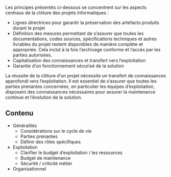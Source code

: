 Les principes présentés ci-dessous se concentrent sur les aspects centraux de la clôture des projets informatiques :

- Lignes directrices pour garantir la préservation des artefacts produits durant le projet
- Définition des mesures permettant de s’assurer que toutes les documentations, codes sources, spécifications techniques et autres livrables du projet restent disponibles de manière complète et appropriée. Cela inclut à la fois l’archivage conforme et l’accès par les parties autorisées.
- Capitalisation des connaissances et transfert vers l’exploitation
- Garantie d’un fonctionnement sécurisé de la solution

La réussite de la clôture d’un projet nécessite un transfert de connaissances approfondi vers l’exploitation. Il est essentiel de s’assurer que toutes les parties prenantes concernées, en particulier les équipes d’exploitation, disposent des connaissances nécessaires pour assurer la maintenance continue et l’évolution de la solution.

## Contenu

- Généralités
  - Considérations sur le cycle de vie
  - Parties prenantes
  - Définir des rôles spécifiques
- Exploitation
  - Clarifier le budget d’exploitation / les ressources
  - Budget de maintenance
  - Sécurité / criticité métier
- Organisationnel